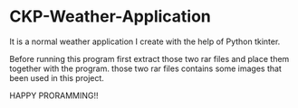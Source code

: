 # CKP-Weather-Application
It is a normal weather application I create with the help of Python tkinter.

Before running this program first extract those two rar files and place them together with the program.
those two rar files contains some images that been used in this project.

HAPPY PRORAMMING!!
